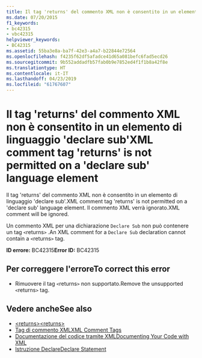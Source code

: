 ```yaml
---
title: Il tag 'returns' del commento XML non è consentito in un elemento di linguaggio 'declare sub'
ms.date: 07/20/2015
f1_keywords:
- bc42315
- vbc42315
helpviewer_keywords:
- BC42315
ms.assetid: 55ba3e8a-ba7f-42e3-a4a7-b22844e72564
ms.openlocfilehash: f4235f62df5afadce41d65a081befc6fad5ecd26
ms.sourcegitcommit: 9b552addadfb57fab0b9e7852ed4f1f1b8a42f8e
ms.translationtype: HT
ms.contentlocale: it-IT
ms.lasthandoff: 04/23/2019
ms.locfileid: "61767607"
---
```

# <a name="xml-comment-tag-returns-is-not-permitted-on-a-declare-sub-language-element"></a><span data-ttu-id="d0562-102">Il tag 'returns' del commento XML non è consentito in un elemento di linguaggio 'declare sub'</span><span class="sxs-lookup"><span data-stu-id="d0562-102">XML comment tag 'returns' is not permitted on a 'declare sub' language element</span></span>
<span data-ttu-id="d0562-103">Il tag 'returns' del commento XML non è consentito in un elemento di linguaggio 'declare sub'.</span><span class="sxs-lookup"><span data-stu-id="d0562-103">XML comment tag 'returns' is not permitted on a 'declare sub' language element.</span></span> <span data-ttu-id="d0562-104">Il commento XML verrà ignorato.</span><span class="sxs-lookup"><span data-stu-id="d0562-104">XML comment will be ignored.</span></span>  
  
 <span data-ttu-id="d0562-105">Un commento XML per una dichiarazione `Declare Sub` non può contenere un tag `<`returns`>` .</span><span class="sxs-lookup"><span data-stu-id="d0562-105">An XML comment for a `Declare Sub` declaration cannot contain a `<`returns`>` tag.</span></span>  
  
 <span data-ttu-id="d0562-106">**ID errore:** BC42315</span><span class="sxs-lookup"><span data-stu-id="d0562-106">**Error ID:** BC42315</span></span>  
  
## <a name="to-correct-this-error"></a><span data-ttu-id="d0562-107">Per correggere l'errore</span><span class="sxs-lookup"><span data-stu-id="d0562-107">To correct this error</span></span>  
  
- <span data-ttu-id="d0562-108">Rimuovere il tag `<`returns`>` non supportato.</span><span class="sxs-lookup"><span data-stu-id="d0562-108">Remove the unsupported `<`returns`>` tag.</span></span>  
  
## <a name="see-also"></a><span data-ttu-id="d0562-109">Vedere anche</span><span class="sxs-lookup"><span data-stu-id="d0562-109">See also</span></span>

- [<span data-ttu-id="d0562-110">\<returns></span><span class="sxs-lookup"><span data-stu-id="d0562-110">\<returns></span></span>](../../visual-basic/language-reference/xmldoc/returns.md)
- [<span data-ttu-id="d0562-111">Tag di commento XML</span><span class="sxs-lookup"><span data-stu-id="d0562-111">XML Comment Tags</span></span>](../../visual-basic/language-reference/xmldoc/index.md)
- [<span data-ttu-id="d0562-112">Documentazione del codice tramite XML</span><span class="sxs-lookup"><span data-stu-id="d0562-112">Documenting Your Code with XML</span></span>](../../visual-basic/programming-guide/program-structure/documenting-your-code-with-xml.md)
- [<span data-ttu-id="d0562-113">Istruzione Declare</span><span class="sxs-lookup"><span data-stu-id="d0562-113">Declare Statement</span></span>](../../visual-basic/language-reference/statements/declare-statement.md)

